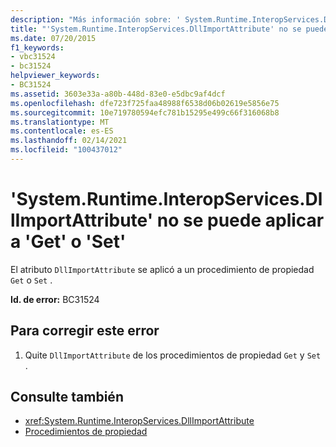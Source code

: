 ```yaml
---
description: "Más información sobre: ' System.Runtime.InteropServices.DllImportAttribute ' no se puede aplicar a ' get ' o ' Set '"
title: "'System.Runtime.InteropServices.DllImportAttribute' no se puede aplicar a 'Get' o 'Set'"
ms.date: 07/20/2015
f1_keywords:
- vbc31524
- bc31524
helpviewer_keywords:
- BC31524
ms.assetid: 3603e33a-a80b-448d-83e0-e5dbc9af4dcf
ms.openlocfilehash: dfe723f725faa48988f6538d06b02619e5856e75
ms.sourcegitcommit: 10e719780594efc781b15295e499c66f316068b8
ms.translationtype: MT
ms.contentlocale: es-ES
ms.lasthandoff: 02/14/2021
ms.locfileid: "100437012"
---
```

# <a name="systemruntimeinteropservicesdllimportattribute-cannot-be-applied-to-a-get-or-set"></a>'System.Runtime.InteropServices.DllImportAttribute' no se puede aplicar a 'Get' o 'Set'

El atributo `DllImportAttribute` se aplicó a un procedimiento de propiedad `Get` o `Set` .  
  
 **Id. de error:** BC31524  
  
## <a name="to-correct-this-error"></a>Para corregir este error  
  
1. Quite `DllImportAttribute` de los procedimientos de propiedad `Get` y `Set` .  
  
## <a name="see-also"></a>Consulte también

- <xref:System.Runtime.InteropServices.DllImportAttribute>
- [Procedimientos de propiedad](../programming-guide/language-features/procedures/property-procedures.md)
